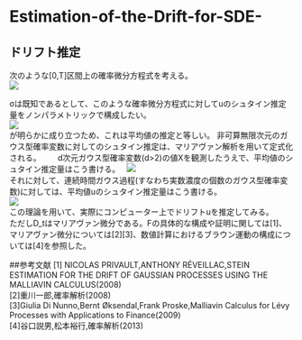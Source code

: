 # Estimation-of-the-Drift-for-SDE-
## ドリフト推定
次のような[0,T]区間上の確率微分方程式を考える。  
<img src="https://latex.codecogs.com/gif.latex?dX_t=\dot{u}_tdt+\sigma&space;dW_t" />  

σは既知であるとして、このような確率微分方程式に対してuのシュタイン推定量をノンパラメトリックで構成したい。  
<img src="https://latex.codecogs.com/gif.latex?E[X_t]=u_t" />  
が明らかに成り立つため、これは平均値の推定と等しい。
非可算無限次元のガウス型確率変数に対してのシュタイン推定は、マリアヴァン解析を用いて定式化される。  
　
d次元ガウス型確率変数(d>2)の値Xを観測したうえで、平均値のシュタイン推定量はこう書ける。  
<img src="https://latex.codecogs.com/gif.latex?\hat{\mu}=X+\frac{2-d}{||X||}X" />  
それに対して、連続時間ガウス過程(すなわち実数濃度の個数のガウス型確率変数)に対しては、平均値uのシュタイン推定量はこう書ける。  
<img src="https://latex.codecogs.com/gif.latex?\hat{u}=X_t+D_tlogF" />  
この理論を用いて、実際にコンピューター上でドリフトuを推定してみる。  
ただしD_tはマリアヴァン微分である。Fの具体的な構成や証明に関しては[1]、マリアヴァン微分については[2][3]、数値計算におけるブラウン運動の構成については[4]を参照した。  


##参考文献
[1] NICOLAS PRIVAULT,ANTHONY RÉVEILLAC,STEIN ESTIMATION FOR THE DRIFT OF GAUSSIAN PROCESSES USING THE MALLIAVIN CALCULUS(2008)  
[2]重川一郎,確率解析(2008)  
[3]Giulia Di Nunno,Bernt Øksendal,Frank Proske,Malliavin Calculus for Lévy Processes with Applications to Finance(2009)  
[4]谷口説男,松本裕行,確率解析(2013)  
